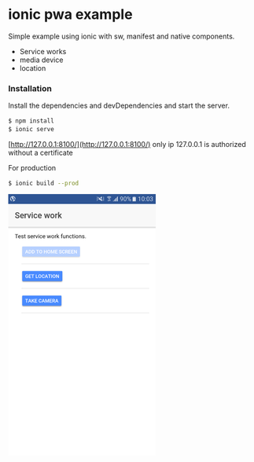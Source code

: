 # ionic pwa example

Simple example using ionic with sw, manifest and native components. 

  - Service works
  - media device
  - location

### Installation

Install the dependencies and devDependencies and start the server.

```sh
$ npm install 
$ ionic serve
```
[http://127.0.0.1:8100/](http://127.0.0.1:8100/) only ip 127.0.0.1 is authorized without a certificate

For production

```sh
$ ionic build --prod
```

<img src="https://raw.githubusercontent.com/jalescardoso/ionic-pwa-example/master/screenshot.png" width="300" alt="Example">